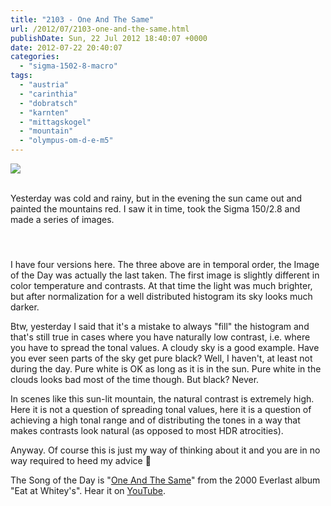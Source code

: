 ```yaml
---
title: "2103 - One And The Same"
url: /2012/07/2103-one-and-the-same.html
publishDate: Sun, 22 Jul 2012 18:40:07 +0000
date: 2012-07-22 20:40:07
categories: 
  - "sigma-1502-8-macro"
tags: 
  - "austria"
  - "carinthia"
  - "dobratsch"
  - "karnten"
  - "mittagskogel"
  - "mountain"
  - "olympus-om-d-e-m5"
---
```

<div class="container">
<div class="center"><a target="_blank" href="https://d25zfm9zpd7gm5.cloudfront.net/1200x1200/2012/20120721_203634_lr.jpg"><img src="https://d25zfm9zpd7gm5.cloudfront.net/0600x0600/2012/20120721_203634_lr.jpg" /></a></div>
</div>
<br />

Yesterday was cold and rainy, but in the evening the sun came out and painted the mountains red. I saw it in time, took the Sigma 150/2.8 and made a series of images.

<div class="container">
<div class="center"><a target="_blank" href="https://d25zfm9zpd7gm5.cloudfront.net/1200x1200/2012/20120721_202719_lr.jpg"><img style="margin: 10pt 10px 10pt 10px;" src="https://d25zfm9zpd7gm5.cloudfront.net/0150x0150/2012/20120721_202719_lr.jpg" alt="" border="0" /></a><a target="_blank" href="https://d25zfm9zpd7gm5.cloudfront.net/1200x1200/2012/20120721_203407_lr.jpg"><img style="margin: 10pt 10px 10pt 10px;" src="https://d25zfm9zpd7gm5.cloudfront.net/0150x0150/2012/20120721_203407_lr.jpg" alt="" border="0" /></a><a target="_blank" href="https://d25zfm9zpd7gm5.cloudfront.net/1200x1200/2012/20120721_203517_lr.jpg"><img style="margin: 10pt 10px 10pt 10px;" src="https://d25zfm9zpd7gm5.cloudfront.net/0150x0150/2012/20120721_203517_lr.jpg" alt="" border="0" /></a></div>
</div>

I have four versions here. The three above are in temporal order, the Image of the Day was actually the last taken. The first image is slightly different in color temperature and contrasts. At that time the light was much brighter, but after normalization for a well distributed histogram its sky looks much darker.

Btw, yesterday I said that it's a mistake to always "fill" the histogram and that's still true in cases where you have naturally low contrast, i.e. where you have to spread the tonal values. A cloudy sky is a good example. Have you ever seen parts of the sky get pure black? Well, I haven't, at least not during the day. Pure white is OK as long as it is in the sun. Pure white in the clouds looks bad most of the time though. But black? Never.

<a target="_blank" href="https://d25zfm9zpd7gm5.cloudfront.net/1200x1200/2012/20120721_204153_lr.jpg"><img style="margin: 0pt 10px 0pt 0px; float: left;" src="https://d25zfm9zpd7gm5.cloudfront.net/0150x0150/2012/20120721_204153_lr.jpg" alt="" border="0" /></a> In scenes like this sun-lit mountain, the natural contrast is extremely high. Here it is not a question of spreading tonal values, here it is a question of achieving a high tonal range and of distributing the tones in a way that makes contrasts look natural (as opposed to most HDR atrocities).

 Anyway. Of course this is just my way of thinking about it and you are in no way required to heed my advice 🙂

The Song of the Day is "<a href="http://www.lyricsmode.com/lyrics/e/everlast/one_and_the_same.html" target="_blank">One And The Same</a>" from the 2000 Everlast album "Eat at Whitey's". Hear it on <a href="http://www.youtube.com/watch?v=zdF3KsZoBgA&feature=youtube_gdata" target="_blank">YouTube</a>.
